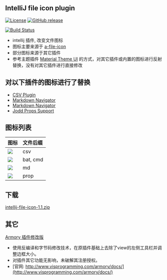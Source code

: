 IntelliJ file icon plugin
-------------------------

[![License](https://img.shields.io/badge/License-Apache%202.0-blue.svg)](https://opensource.org/licenses/Apache-2.0)
[![GitHub release](https://img.shields.io/github/release/javaercn/intellij-file-icon.svg)]()

[![Build Status](https://travis-ci.org/cn-src/intellij-file-icon.svg?branch=master)](https://travis-ci.org/cn-src/intellij-file-icon)

* intellij 插件, 改变文件图标
* 图标主要来源于 [a-file-icon](https://github.com/ihodev/a-file-icon)
* 部分图标来源于其它插件
* 参考主题插件 [Material Theme UI](https://plugins.jetbrains.com/plugin/8006-material-theme-ui) 的方式，对其它插件或内置的图标进行反射替换，没有对其它插件进行直接修改

## 对以下插件的图标进行了替换

* [CSV Plugin](https://plugins.jetbrains.com/plugin/10037-csv-plugin)
* [Markdown Navigator](https://plugins.jetbrains.com/plugin/7896-markdown-navigator)
* [Markdown Navigator](https://plugins.jetbrains.com/plugin/7896-markdown-navigator)
* [Jodd Props Support](https://plugins.jetbrains.com/plugin/5984-jodd-props-support)

## 图标列表

| 图标                    | 文件后缀  |
|:-----------------------|:---------|
| ![][file_type_csv]     | csv      |
| ![][file_type_windows] | bat, cmd |
| ![][MarkdownPlugin]    | md       |
| ![][prop]    | prop       |

[file_type_csv]: src/main/resources/icons/file_type_csv.png
[file_type_windows]: src/main/resources/icons/file_type_windows.png
[MarkdownPlugin]: src/main/resources/icons/MarkdownPlugin.png
[prop]: src/main/resources/icons/prop.png

[a-file-icon]: https://github.com/ihodev/a-file-icon

## 下载

[intellij-file-icon-1.1.zip](https://github.com/cn-src/intellij-file-icon/files/2113615/intellij-file-icon-1.1.zip)

## 其它
[Armory 插件修改版](others/Armory.jar)

* 使用反编译和字节码修改技术，在原插件基础上去除了view的左侧工具栏并调整边框大小。
* 对插件其它功能无影响，未破解其注册授权。
* [官网: http://www.visprogramming.com/armory/docs/](http://www.visprogramming.com/armory/docs/)
